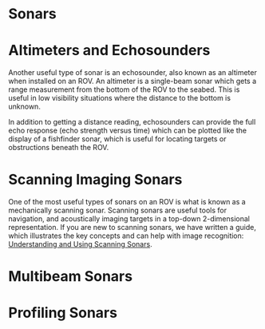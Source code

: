 # Sonars

# Altimeters and Echosounders

Another useful type of sonar is an echosounder, also known as an altimeter when installed on an ROV. An altimeter is a single-beam sonar which gets a range measurement from the bottom of the ROV to the seabed. This is useful in low visibility situations where the distance to the bottom is unknown.

In addition to getting a distance reading, echosounders can provide the full echo response (echo strength versus time) which can be plotted like the display of a fishfinder sonar, which is useful for locating targets or obstructions beneath the ROV.

# Scanning Imaging Sonars

One of the most useful types of sonars on an ROV is what is known as a mechanically scanning sonar. Scanning sonars are useful tools for navigation, and acoustically imaging targets in a top-down 2-dimensional representation. If you are new to scanning sonars, we have written a guide, which illustrates the key concepts and can help with image recognition: [Understanding and Using Scanning Sonars](https://bluerobotics.com/learn/understanding-and-using-scanning-sonars/).

# Multibeam Sonars

# Profiling Sonars

